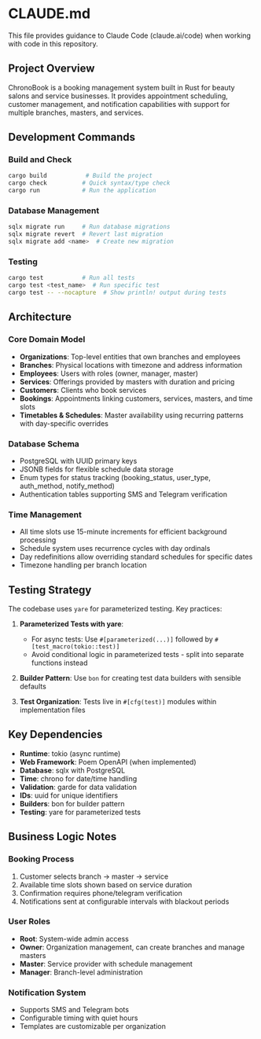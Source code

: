 # CLAUDE.md

This file provides guidance to Claude Code (claude.ai/code) when working with code in this repository.

## Project Overview

ChronoBook is a booking management system built in Rust for beauty salons and service businesses. It provides appointment scheduling, customer management, and notification capabilities with support for multiple branches, masters, and services.

## Development Commands

### Build and Check
```bash
cargo build           # Build the project
cargo check          # Quick syntax/type check
cargo run            # Run the application
```

### Database Management
```bash
sqlx migrate run     # Run database migrations
sqlx migrate revert  # Revert last migration
sqlx migrate add <name>  # Create new migration
```

### Testing
```bash
cargo test           # Run all tests
cargo test <test_name>  # Run specific test
cargo test -- --nocapture  # Show println! output during tests
```

## Architecture

### Core Domain Model
- **Organizations**: Top-level entities that own branches and employees
- **Branches**: Physical locations with timezone and address information
- **Employees**: Users with roles (owner, manager, master)
- **Services**: Offerings provided by masters with duration and pricing
- **Customers**: Clients who book services
- **Bookings**: Appointments linking customers, services, masters, and time slots
- **Timetables & Schedules**: Master availability using recurring patterns with day-specific overrides

### Database Schema
- PostgreSQL with UUID primary keys
- JSONB fields for flexible schedule data storage
- Enum types for status tracking (booking_status, user_type, auth_method, notify_method)
- Authentication tables supporting SMS and Telegram verification

### Time Management
- All time slots use 15-minute increments for efficient background processing
- Schedule system uses recurrence cycles with day ordinals
- Day redefinitions allow overriding standard schedules for specific dates
- Timezone handling per branch location

## Testing Strategy

The codebase uses `yare` for parameterized testing. Key practices:

1. **Parameterized Tests with yare**:
   - For async tests: Use `#[parameterized(...)]` followed by `#[test_macro(tokio::test)]`
   - Avoid conditional logic in parameterized tests - split into separate functions instead

2. **Builder Pattern**: Use `bon` for creating test data builders with sensible defaults

3. **Test Organization**: Tests live in `#[cfg(test)]` modules within implementation files

## Key Dependencies

- **Runtime**: tokio (async runtime)
- **Web Framework**: Poem OpenAPI (when implemented)
- **Database**: sqlx with PostgreSQL
- **Time**: chrono for date/time handling
- **Validation**: garde for data validation
- **IDs**: uuid for unique identifiers
- **Builders**: bon for builder pattern
- **Testing**: yare for parameterized tests

## Business Logic Notes

### Booking Process
1. Customer selects branch → master → service
2. Available time slots shown based on service duration
3. Confirmation requires phone/telegram verification
4. Notifications sent at configurable intervals with blackout periods

### User Roles
- **Root**: System-wide admin access
- **Owner**: Organization management, can create branches and manage masters
- **Master**: Service provider with schedule management
- **Manager**: Branch-level administration

### Notification System
- Supports SMS and Telegram bots
- Configurable timing with quiet hours
- Templates are customizable per organization